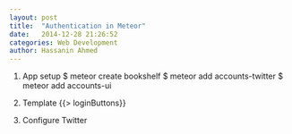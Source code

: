 ```yaml
---
layout: post
title:  "Authentication in Meteor"
date:   2014-12-28 21:26:52
categories: Web Development
author: Hassanin Ahmed
---
```


1. App setup
$ meteor create bookshelf
$ meteor add accounts-twitter
$ meteor add accounts-ui

2. Template
{{> loginButtons}}

3. Configure Twitter
